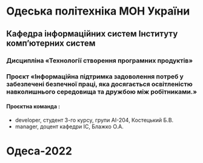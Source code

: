 # Одеська політехніка МОН України 
## Кафедра інформаційних систем Інституту комп’ютерних систем 
### Дисципліна «Технології створення програмних продуктів» 
### Проєкт «Інформаційна підтримка задоволення потреб у забезпечені безпечної праці, яка досягається освітленістю навколишнього середовища та дружбою між робітниками.» 
#### Проєктна команда :
- developer, студент 3-го курсу, групи АІ-204, Костецький Б.В.
- manager, доцент кафедри ІС, Блажко О.А.
# Одеса-2022 
